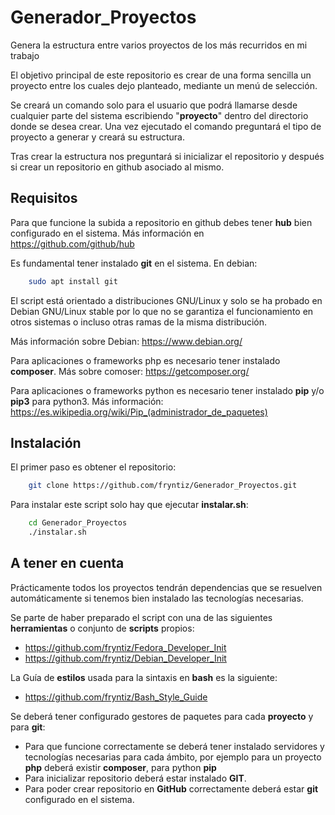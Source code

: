 # Generador_Proyectos

Genera la estructura entre varios proyectos de los más recurridos en mi trabajo

El objetivo principal de este repositorio es crear de una forma sencilla un proyecto entre los cuales dejo planteado, mediante un menú de selección.

Se creará un comando solo para el usuario que podrá llamarse desde cualquier parte del sistema escribiendo "**proyecto**" dentro del directorio donde se desea crear. Una vez ejecutado el comando preguntará el tipo de proyecto a generar y creará su estructura.

Tras crear la estructura nos preguntará si inicializar el repositorio y después si crear un repositorio en github asociado al mismo.

## Requisitos

Para que funcione la subida a repositorio en github debes tener **hub** bien
configurado en el sistema. Más información en https://github.com/github/hub

Es fundamental tener instalado **git** en el sistema. En debian:

```bash
    sudo apt install git
```

El script está orientado a distribuciones GNU/Linux y solo se ha probado
en Debian GNU/Linux stable por lo que no se garantiza el funcionamiento en
otros sistemas o incluso otras ramas de la misma distribución.

Más información sobre Debian: https://www.debian.org/

Para aplicaciones o frameworks php es necesario tener instalado **composer**.
Más sobre comoser: https://getcomposer.org/

Para aplicaciones o frameworks python es necesario tener instalado **pip** y/o
**pip3** para python3. Más información: https://es.wikipedia.org/wiki/Pip_(administrador_de_paquetes)

## Instalación

El primer paso es obtener el repositorio:

```bash
    git clone https://github.com/fryntiz/Generador_Proyectos.git
```

Para instalar este script solo hay que ejecutar **instalar.sh**:

```bash
    cd Generador_Proyectos
    ./instalar.sh
```

## A tener en cuenta

Prácticamente todos los proyectos tendrán dependencias que se resuelven automáticamente si tenemos bien instalado las tecnologías necesarias.

Se parte de haber preparado el script con una de las siguientes
**herramientas** o conjunto de **scripts** propios:

- https://github.com/fryntiz/Fedora_Developer_Init
- https://github.com/fryntiz/Debian_Developer_Init

La Guía de **estilos** usada para la sintaxis en **bash** es la siguiente:

- https://github.com/fryntiz/Bash_Style_Guide

Se deberá tener configurado gestores de paquetes para cada **proyecto** y para **git**:
- Para que funcione correctamente se deberá tener instalado servidores y tecnologías necesarias para cada ámbito, por ejemplo para un proyecto **php** deberá existir **composer**, para python **pip**
- Para inicializar repositorio deberá estar instalado **GIT**.
- Para poder crear repositorio en **GitHub** correctamente deberá estar **git** configurado en el sistema.
